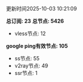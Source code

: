 更新时间2025-10-03 10:21:09

**总订阅: 23**
**总节点: 5426**
- vless节点: 12

**google ping有效节点: 105**
- ss节点: 55
- v2ray节点: 49
- ssr节点: 1

